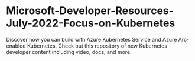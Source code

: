 # Microsoft-Developer-Resources-July-2022-Focus-on-Kubernetes
Discover how you can build with Azure Kubernetes Service and Azure Arc-enabled Kubernetes. Check out this repository of new Kubernetes developer content including video, docs, and more.
